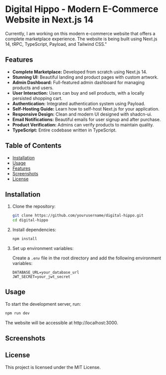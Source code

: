 # Digital Hippo - Modern E-Commerce Website in Next.js 14

<!--![Logo](path/to/your/logo.png)-->

Currently, I am working on this modern e-commerce website that offers a complete marketplace experience. The website is being built using Next.js 14, tRPC, TypeScript, Payload, and Tailwind CSS."

## Features

- **Complete Marketplace:** Developed from scratch using Next.js 14.
- **Stunning UI:** Beautiful landing and product pages with custom artwork.
- **Admin Dashboard:** Full-featured admin dashboard for managing products and users.
- **User Interaction:** Users can buy and sell products, with a locally persisted shopping cart.
- **Authentication:** Integrated authentication system using Payload.
- **Self-Hosting Guide:** Learn how to self-host Next.js for your application.
- **Responsive Design:** Clean and modern UI designed with shadcn-ui.
- **Email Notifications:** Beautiful emails for user signup and after purchase.
- **Product Verification:** Admins can verify products to maintain quality.
- **TypeScript:** Entire codebase written in TypeScript.

## Table of Contents

- [Installation](#installation)
- [Usage](#usage)
- [Features](#features)
- [Screenshots](#screenshots)
- [License](#license)

## Installation

1. Clone the repository:

   ```bash
   git clone https://github.com/yourusername/digital-hippo.git
   cd digital-hippo
   ```


2. Install dependencies:
    ```bash
    npm install
    ```

3. Set up environment variables:

   Create a `.env` file in the root directory and add the following environment variables:

   ```env
   DATABASE_URL=your_database_url
   JWT_SECRET=your_jwt_secret
   ```

## Usage

To start the development server, run:

```bash
npm run dev
```

The website will be accessible at http://localhost:3000.

## Screenshots



## License

This project is licensed under the MIT License.





